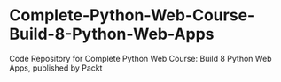 # Complete-Python-Web-Course-Build-8-Python-Web-Apps
Code Repository for Complete Python Web Course: Build 8 Python Web Apps, published by Packt

